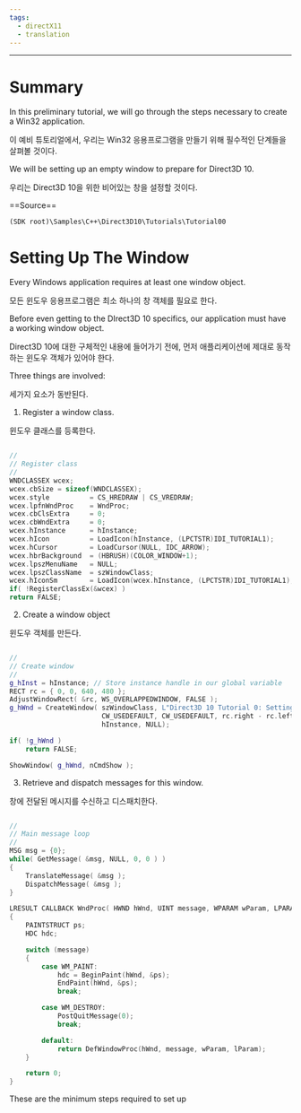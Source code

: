 ```yaml
---
tags:
  - directX11
  - translation
---
```

---

# Summary

In this preliminary tutorial, we will go through the steps necessary to create a Win32 application.

이 예비 튜토리얼에서, 우리는 Win32 응용프로그램을 만들기 위해 필수적인 단계들을 살펴볼 것이다.

We will be setting up an empty window to prepare for Direct3D 10.

우리는 Direct3D 10을 위한 비어있는 창을 설정할 것이다.

==Source==

`(SDK root)\Samples\C++\Direct3D10\Tutorials\Tutorial00`

# Setting Up The Window

Every Windows application requires at least one window object.

모든 윈도우 응용프로그램은 최소 하나의 창 객체를 필요로 한다.

Before even getting to the DIrect3D 10 specifics, our application must have a working window object.

Direct3D 10에 대한 구체적인 내용에 들어가기 전에, 먼저 애플리케이션에 제대로 동작하는 윈도우 객체가 있어야 한다.

Three things are involved:

세가지 요소가 동반된다.

1. Register a window class.

윈도우 클래스를 등록한다.

```cpp

//
// Register class
//
WNDCLASSEX wcex;
wcex.cbSize = sizeof(WNDCLASSEX);
wcex.style          = CS_HREDRAW | CS_VREDRAW;
wcex.lpfnWndProc    = WndProc;
wcex.cbClsExtra     = 0;
wcex.cbWndExtra     = 0;
wcex.hInstance      = hInstance;
wcex.hIcon          = LoadIcon(hInstance, (LPCTSTR)IDI_TUTORIAL1);
wcex.hCursor        = LoadCursor(NULL, IDC_ARROW);
wcex.hbrBackground  = (HBRUSH)(COLOR_WINDOW+1);
wcex.lpszMenuName   = NULL;
wcex.lpszClassName  = szWindowClass;
wcex.hIconSm        = LoadIcon(wcex.hInstance, (LPCTSTR)IDI_TUTORIAL1);
if( !RegisterClassEx(&wcex) )
return FALSE;

```

2. Create a window object

윈도우 객체를 만든다.

```cpp

//
// Create window
//
g_hInst = hInstance; // Store instance handle in our global variable
RECT rc = { 0, 0, 640, 480 };
AdjustWindowRect( &rc, WS_OVERLAPPEDWINDOW, FALSE );
g_hWnd = CreateWindow( szWindowClass, L"Direct3D 10 Tutorial 0: Setting Up Window", WS_OVERLAPPEDWINDOW,
					   CW_USEDEFAULT, CW_USEDEFAULT, rc.right - rc.left, rc.bottom - rc.top, NULL, NULL,
					   hInstance, NULL);

if( !g_hWnd )
	return FALSE;

ShowWindow( g_hWnd, nCmdShow );

```

3. Retrieve and dispatch messages for this window.

창에 전달된 메시지를 수신하고 디스패치한다.

```cpp

//
// Main message loop
//
MSG msg = {0};
while( GetMessage( &msg, NULL, 0, 0 ) )
{
	TranslateMessage( &msg );
	DispatchMessage( &msg );
}

LRESULT CALLBACK WndProc( HWND hWnd, UINT message, WPARAM wParam, LPARAM lParam )
{
	PAINTSTRUCT ps;
	HDC hdc;

	switch (message) 
	{
		case WM_PAINT:
			hdc = BeginPaint(hWnd, &ps);
			EndPaint(hWnd, &ps);
			break;

		case WM_DESTROY:
			PostQuitMessage(0);
			break;

		default:
			return DefWindowProc(hWnd, message, wParam, lParam);
	}

	return 0;
}


```

These are the minimum steps required to set up
